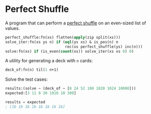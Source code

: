 # Perfect Shuffle

A program that can perform a [perfect shuffle](http://rosettacode.org/wiki/Perfect_shuffle) on an even-sized list of values.

```lisp
perfect_shuffle:fn(xs) flatten(apply(zip split(xs)))
solve_iter:fn(xs ys n) if (eql(ys xs) & is_pos(n) n
                           rec(xs perfect_shuffle(ys) inc(n)))
solve:fn(xs) if (is_even(count(xs)) solve_iter(xs xs 0) 0)
```

A utility for generating a deck with `n` cards:

```lisp
deck_of:fn(n) til(1 n+1)
```

Solve the test cases:

```lisp
results:(solve ~ (deck_of ~ [8 24 52 100 1020 1024 10000]))
expected:[3 11 8 30 1018 10 300]

results = expected
; [1b 1b 1b 1b 1b 1b 1b 1b]
```